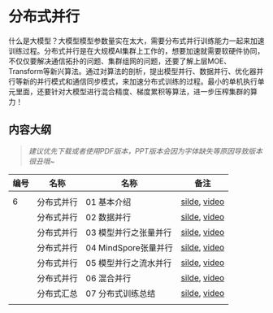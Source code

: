 # 分布式并行

什么是大模型？大模型模型参数量实在太大，需要分布式并行训练能力一起来加速训练过程。分布式并行是在大规模AI集群上工作的，想要加速就需要软硬件协同，不仅仅要解决通信拓扑的问题、集群组网的问题，还要了解上层MOE、Transform等新兴算法。通过对算法的剖析，提出模型并行、数据并行、优化器并行等新的并行模式和通信同步模式，来加速分布式训练的过程。最小的单机执行单元里面，还要针对大模型进行混合精度、梯度累积等算法，进一步压榨集群的算力！

## 内容大纲

> *建议优先下载或者使用PDF版本，PPT版本会因为字体缺失等原因导致版本很丑哦~*

| 编号  | 名称    | 名称               | 备注                                                                                          |
| --- | ----- | ---------------- | ------------------------------------------------------------------------------------------- |
|     |       |                  |                                                                                             |
| 6   | 分布式并行 | 01 基本介绍          | [silde](./01.introduction.pdf), [video](https://www.bilibili.com/video/BV1ve411w7DL/)       |
|     | 分布式并行 | 02 数据并行          | [silde](./02.data_parallel.pdf), [video](https://www.bilibili.com/video/BV1JK411S7gL/)      |
|     | 分布式并行 | 03 模型并行之张量并行     | [silde](./03.tensor_parallel.pdf), [video](https://www.bilibili.com/video/BV1vt4y1K7wT/)    |
|     | 分布式并行 | 04 MindSpore张量并行 | [silde](./04.mindspore_parallel.pdf), [video](https://www.bilibili.com/video/BV1vt4y1K7wT/) |
|     | 分布式并行 | 05 模型并行之流水并行     | [silde](./05.pipeline_parallel.pdf), [video](https://www.bilibili.com/video/BV1WD4y1t7Ba/)  |
|     | 分布式并行 | 06 混合并行          | [silde](./06.hybrid_parallel.pdf), [video](https://www.bilibili.com/video/BV1gD4y1t7Ut/)    |
|     | 分布式汇总 | 07 分布式训练总结       | [silde](./07.summary.pdf), [video](https://www.bilibili.com/video/BV1av4y1S7DQ/)            |
|     |       |                  |                                                                                             |